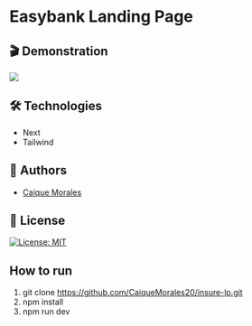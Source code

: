 
# Easybank Landing Page
## 🎬 Demonstration

<img src="https://imgur.com/46TS6t0.png" />

## 🛠 Technologies

- Next
- Tailwind
  
## 👤 Authors

- [Caique Morales](https://www.caiquemorales.com)


## 🪪 License

[![License: MIT](https://img.shields.io/badge/License-MIT-yellow.svg)](https://opensource.org/licenses/MIT)


## How to run

1. git clone https://github.com/CaiqueMorales20/insure-lp.git
2. npm install
3. npm run dev
